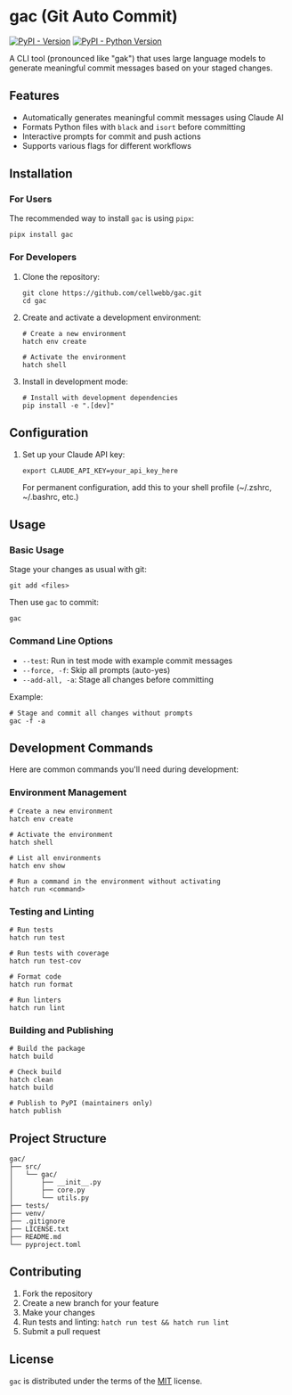 # gac (Git Auto Commit)

[![PyPI - Version](https://img.shields.io/pypi/v/gac.svg)](https://pypi.org/project/gac)
[![PyPI - Python Version](https://img.shields.io/pypi/pyversions/gac.svg)](https://pypi.org/project/gac)

A CLI tool (pronounced like "gak") that uses large language models to generate meaningful commit messages based on your staged changes.

## Features

- Automatically generates meaningful commit messages using Claude AI
- Formats Python files with `black` and `isort` before committing
- Interactive prompts for commit and push actions
- Supports various flags for different workflows

## Installation

### For Users

The recommended way to install `gac` is using `pipx`:

```console
pipx install gac
```

### For Developers

1. Clone the repository:

   ```console
   git clone https://github.com/cellwebb/gac.git
   cd gac
   ```

2. Create and activate a development environment:

   ```console
   # Create a new environment
   hatch env create

   # Activate the environment
   hatch shell
   ```

3. Install in development mode:

   ```console
   # Install with development dependencies
   pip install -e ".[dev]"
   ```

## Configuration

1. Set up your Claude API key:

   ```console
   export CLAUDE_API_KEY=your_api_key_here
   ```

   For permanent configuration, add this to your shell profile (~/.zshrc, ~/.bashrc, etc.)

## Usage

### Basic Usage

Stage your changes as usual with git:

```console
git add <files>
```

Then use `gac` to commit:

```console
gac
```

### Command Line Options

- `--test`: Run in test mode with example commit messages
- `--force, -f`: Skip all prompts (auto-yes)
- `--add-all, -a`: Stage all changes before committing

Example:

```console
# Stage and commit all changes without prompts
gac -f -a
```

## Development Commands

Here are common commands you'll need during development:

### Environment Management

```console
# Create a new environment
hatch env create

# Activate the environment
hatch shell

# List all environments
hatch env show

# Run a command in the environment without activating
hatch run <command>
```

### Testing and Linting

```console
# Run tests
hatch run test

# Run tests with coverage
hatch run test-cov

# Format code
hatch run format

# Run linters
hatch run lint
```

### Building and Publishing

```console
# Build the package
hatch build

# Check build
hatch clean
hatch build

# Publish to PyPI (maintainers only)
hatch publish
```

## Project Structure

```plaintext
gac/
├── src/
│   └── gac/
│       ├── __init__.py
│       ├── core.py
│       └── utils.py
├── tests/
├── venv/
├── .gitignore
├── LICENSE.txt
├── README.md
└── pyproject.toml
```

## Contributing

1. Fork the repository
2. Create a new branch for your feature
3. Make your changes
4. Run tests and linting: `hatch run test && hatch run lint`
5. Submit a pull request

## License

`gac` is distributed under the terms of the [MIT](https://spdx.org/licenses/MIT.html) license.
